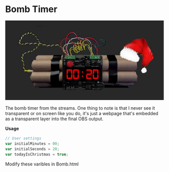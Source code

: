 # Bomb Timer

![Screenshot](Screenshot.jpg)

The bomb timer from the streams. One thing to note is that I never see it transparent or on screen like you do, 
it's just a webpage that's embedded as a transparent layer into the final OBS output.

**Usage**

```js
// User settings
var initialMinutes = 00;
var initialSeconds = 20;
var todayIsChristmas = true;
```

Modify these varibles in Bomb.html
